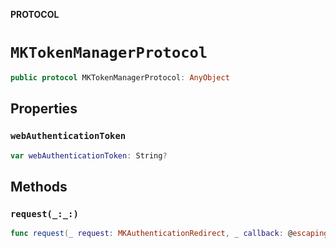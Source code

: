 **PROTOCOL**

# `MKTokenManagerProtocol`

```swift
public protocol MKTokenManagerProtocol: AnyObject
```

## Properties
### `webAuthenticationToken`

```swift
var webAuthenticationToken: String?
```

## Methods
### `request(_:_:)`

```swift
func request(_ request: MKAuthenticationRedirect, _ callback: @escaping (Result<String, Error>) -> Void)
```
